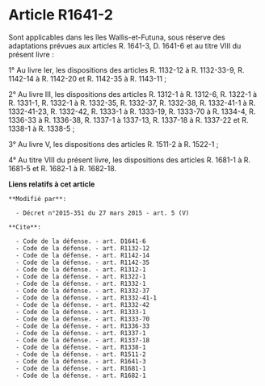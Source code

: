 # Article R1641-2

Sont applicables dans les îles Wallis-et-Futuna, sous réserve des adaptations prévues aux articles R. 1641-3, D. 1641-6 et au
titre VIII du présent livre : 

1° Au livre Ier, les dispositions des articles R. 1132-12 à R. 1132-33-9, R. 1142-14 à R. 1142-20 et R. 1142-35 à R.
1143-11 ; 

2° Au livre III, les dispositions des articles R. 1312-1 à R. 1312-6, R. 1322-1 à R. 1331-1, R. 1332-1 à R. 1332-35, R.
1332-37, R. 1332-38, R. 1332-41-1 à R. 1332-41-23, R. 1332-42, R. 1333-1 à R. 1333-19, R. 1333-70 à R. 1334-4, R. 1336-33 à
R. 1336-38, R. 1337-1 à 1337-13, R. 1337-18 à R. 1337-22 et R. 1338-1 à R. 1338-5 ; 

3° Au livre V, les dispositions des articles R. 1511-2 à R. 1522-1 ; 

4° Au titre VIII du présent livre, les dispositions des articles R. 1681-1 à R. 1681-5 et R. 1682-1 à R. 1682-18.

**Liens relatifs à cet article**

	**Modifié par**:

	  - Décret n°2015-351 du 27 mars 2015 - art. 5 (V)

	**Cite**:

	  - Code de la défense. - art. D1641-6
	  - Code de la défense. - art. R1132-12
	  - Code de la défense. - art. R1142-14
	  - Code de la défense. - art. R1142-35
	  - Code de la défense. - art. R1312-1
	  - Code de la défense. - art. R1322-1
	  - Code de la défense. - art. R1332-1
	  - Code de la défense. - art. R1332-37
	  - Code de la défense. - art. R1332-41-1
	  - Code de la défense. - art. R1332-42
	  - Code de la défense. - art. R1333-1
	  - Code de la défense. - art. R1333-70
	  - Code de la défense. - art. R1336-33
	  - Code de la défense. - art. R1337-1
	  - Code de la défense. - art. R1337-18
	  - Code de la défense. - art. R1338-1
	  - Code de la défense. - art. R1511-2
	  - Code de la défense. - art. R1641-3
	  - Code de la défense. - art. R1681-1
	  - Code de la défense. - art. R1682-1
